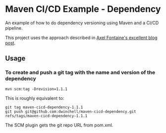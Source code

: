# Maven CI/CD Example - Dependency
An example of how to do dependency versioning using Maven and a CI/CD pipeline.

This project uses the approach described in [Axel Fontaine's excellent blog post](ihttps://axelfontaine.com/blog/dead-burried.html).

## Usage

### To create and push a git tag with the name and version of the dependency

`mvn scm:tag -Drevision=1.1.1`

This is roughly equivalent to:

```shell
git tag maven-cicd-dependency-1.1.1
git push git@github.com:dwinchell/maven-cicd-dependency.git refs/tags/maven-cicd-dependency-1.1.1
```

The SCM plugin gets the git repo URL from pom.xml.

